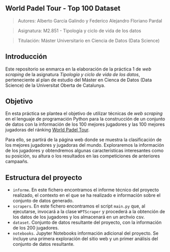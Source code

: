 World Padel Tour - Top 100 Dataset
---

> Autores: Alberto García Galindo y Federico Alejandro Floriano Pardal

> Asignatura: M2.851 - Tipología y ciclo de vida de los datos

> Titulación: Máster Universitario en Ciencia de Datos (Data Science)

Introducción
---

Este repositorio se enmarca en la elaboración de la práctica 1 de *web scraping* de la asignatura *Tipología y ciclo de vida de los datos*, perteneciente al plan de estudio del Máster en Cienca de Datos (Data Science) de la Universitat Oberta de Catalunya. 

Objetivo
---

En esta práctica se plantea el objetivo de utilizar técnicas de *web scraping* en el lenguaje de programación Python para la construcción de un conjunto de datos con la información de los 100 mejores jugadores y las 100 mejores jugadoras del ránking [World Padel Tour](https://www.worldpadeltour.com/).

Para ello, se partirá de la página web donde se muestra la clasificación de los mejores jugadores y jugadoras del mundo. Exploraremos la información de los jugadores y obtendremos algunas características interesantes como su posición, su altura o los resultados en las competiciones de anteriores campaañs.

Estructura del proyecto
---

- `informe`. En este fichero encontramos el informe técnico del proyecto realizado, el contexto en el que se ha realizado e información sobre el conjunto de datos generado.
- `scrapers`. En este fichero encontramos el script `main.py` que, al ejecutarse, invocará a la clase `WPTScraper` y procederá a la obtención de los datos de los jugadores y los almacenará en un archvio csv.
- `dataset`. Conjunto de datos resultante del proyecto, con la información de los 200 jugadores.
- `notebooks`. Jupyter Notebooks información adicional del proyecto. Se incluye una primera exploración del sitio web y un primer análisis del conjunto de datos resultante.
